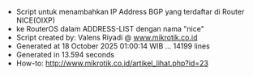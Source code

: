 - Script untuk menambahkan IP Address BGP yang terdaftar di Router NICE(OIXP)
- ke RouterOS dalam ADDRESS-LIST dengan nama "nice"
- Script created by: Valens Riyadi @ www.mikrotik.co.id
- Generated at 18 October 2025 01:00:14 WIB ... 14199 lines
- Generated in 13.594 seconds
- How-to: http://www.mikrotik.co.id/artikel_lihat.php?id=23
